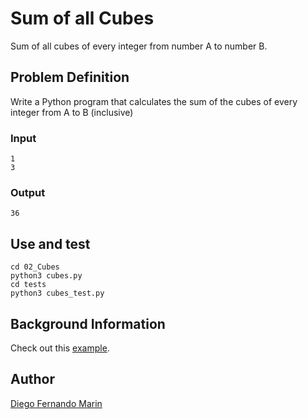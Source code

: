 # Sum of all Cubes

Sum of all cubes of every integer from number A to number B.

## Problem Definition

Write a Python program that calculates the sum of the cubes of every integer from A to B (inclusive)

### Input

    1
    3

### Output

    36

## Use and test

    cd 02_Cubes
    python3 cubes.py
    cd tests
    python3 cubes_test.py

## Background Information

Check out this [example](https://www.wolframalpha.com/input/?i=sum+x%5E3+from+1+to+3).

## Author

[Diego Fernando Marin](https://github.com/dfmarin)

